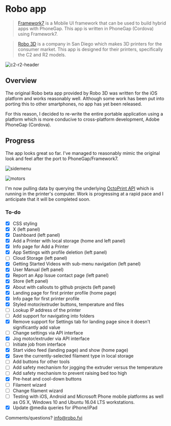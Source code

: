 # Robo app 

> [Framework7](http://www.idangero.us/framework7) is a Mobile UI framework that can be used to build hybrid apps with PhoneGap. This app is written in PhoneGap (Cordova) using Framework7. 

> [Robo 3D](https://robo3d.com) is a company in San Diego which makes 3D printers for the consumer market. This app is designed for their printers, specifically the C2 and R2 models. 

![c2-r2-header](https://user-images.githubusercontent.com/15971213/32683766-b7311db8-c632-11e7-9f81-8d5e35315461.jpg)

## Overview
The original Robo beta app provided by Robo 3D was written for the iOS platform and works reasonably well. Although some work has been put into porting this to other smartphones, no app has yet been released.

For this reason, I decided to re-write the entire portable application using a platform which is more conducive to cross-platform development, Adobe PhoneGap (Cordova).

## Progress
The app looks great so far. I've managed to reasonably mimic the original look and feel after the port to PhoneGap/Framework7.

![sidemenu](https://user-images.githubusercontent.com/15971213/32874784-3be51bbc-ca49-11e7-9b26-3c64c638df01.png)

![motors](https://user-images.githubusercontent.com/15971213/32874814-6822c9e0-ca49-11e7-9fb5-5bd20e988246.png)

I'm now pulling data by querying the underlying [OctoPrint API](http://docs.octoprint.org/en/master/api/) which is running in the printer's computer. Work is progressing at a rapid pace and I anticipate that it will be completed soon.

### To-do

- [x] CSS styling
- [x] X (left panel)
- [x] Dashboard (left panel)
- [x] Add a Printer with local storage (home and left panel)
- [x] Info page for Add a Printer
- [x] App Settings with profile deletion (left panel)
- [ ] Cloud Storage (left panel)
- [x] Getting Started Videos with sub-menu navigation (left panel)
- [x] User Manual (left panel)
- [x] Report an App Issue contact page (left panel)
- [x] Store (left panel)
- [x] About with callouts to github projects (left panel)
- [x] Landing page for first printer profile (home page)
- [x] Info page for first printer profile
- [x] Styled motor/extruder buttons, temperature and files
- [ ] Lookup IP address of the printer
- [ ] Add support for navigating into folders
- [x] Remove support for Settings tab for landing page since it doesn't significantly add value
- [ ] Change settings via API interface
- [x] Jog motor/extruder via API interface
- [ ] Initiate job from interface
- [x] Start video feed (landing page) and show (home page)
- [x] Save the currently-selected filament type in local storage
- [ ] Add buttons for other tools
- [ ] Add safety mechanism for jogging the extruder versus the temperature
- [ ] Add safety mechanism to prevent raising bed too high
- [x] Pre-heat and cool-down buttons
- [ ] Filament wizard
- [ ] Change filament wizard
- [ ] Testing with iOS, Android and Microsoft Phone mobile platforms as well as OS X, Windows 10 and Ubuntu 16.04 LTS workstations.
- [x] Update @media queries for iPhone/iPad

Comments/questions?  [info@robo.fyi](mailto:info@robo.fyi)



  